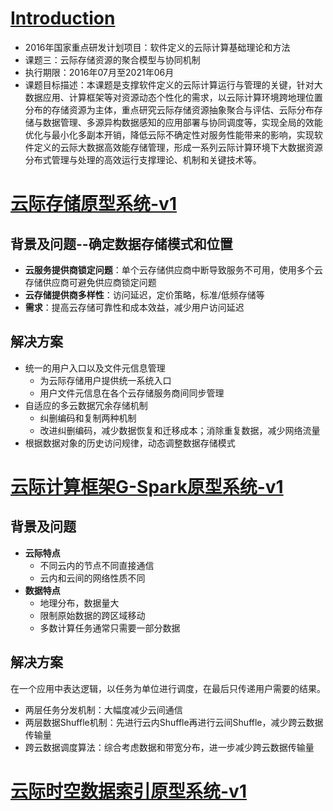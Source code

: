 # [Introduction](/)

- 2016年国家重点研发计划项目：软件定义的云际计算基础理论和方法
- 课题三：云际存储资源的聚合模型与协同机制
- 执行期限：2016年07月至2021年06月
- 课题目标描述：本课题是支撑软件定义的云际计算运行与管理的关键，针对大数据应用、计算框架等对资源动态个性化的需求，以云际计算环境跨地理位置分布的存储资源为主体，重点研究云际存储资源抽象聚合与评估、云际分布存储与数据管理、多源异构数据感知的应用部署与协同调度等，实现全局的效能优化与最小化多副本开销，降低云际不确定性对服务性能带来的影响，实现软件定义的云际大数据高效能存储管理，形成一系列云际计算环境下大数据资源分布式管理与处理的高效运行支撑理论、机制和关键技术等。

# [云际存储原型系统-v1](https://github.com/jointcloud-buaa/jcsCloudfs)

## 背景及问题--确定数据存储模式和位置

- **云服务提供商锁定问题**：单个云存储供应商中断导致服务不可用，使用多个云存储供应商可避免供应商锁定问题
- **云存储提供商多样性**：访问延迟，定价策略，标准/低频存储等
- **需求**：提高云存储可靠性和成本效益，减少用户访问延迟

## 解决方案

- 统一的用户入口以及文件元信息管理
  - 为云际存储用户提供统一系统入口
  - 用户文件元信息在各个云存储服务商间同步管理
- 自适应的多云数据冗余存储机制
  - 纠删编码和复制两种机制
  - 改进纠删编码，减少数据恢复和迁移成本；消除重复数据，减少网络流量
- 根据数据对象的历史访问规律，动态调整数据存储模式

# [云际计算框架G-Spark原型系统-v1](https://github.com/jointcloud-buaa/G-Spark)

## 背景及问题

- **云际特点**
  - 不同云内的节点不同直接通信
  - 云内和云间的网络性质不同
- **数据特点**
  - 地理分布，数据量大
  - 限制原始数据的跨区域移动
  - 多数计算任务通常只需要一部分数据

## 解决方案

在一个应用中表达逻辑，以任务为单位进行调度，在最后只传递用户需要的结果。
- 两层任务分发机制：大幅度减少云间通信
- 两层数据Shuffle机制：先进行云内Shuffle再进行云间Shuffle，减少跨云数据传输量
- 跨云数据调度算法：综合考虑数据和带宽分布，进一步减少跨云数据传输量

# [云际时空数据索引原型系统-v1](https://github.com/jointcloud-buaa/jcsIndex)